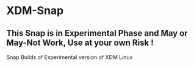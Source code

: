 # XDM-Snap
## This Snap is in Experimental Phase and May or May-Not Work, Use at your own Risk !
Snap Builds of Experimental version of XDM Linux

